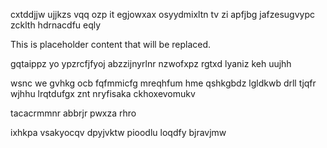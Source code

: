 cxtddjjw ujjkzs vqq ozp it egjowxax osyydmixltn tv zi apfjbg jafzesugvypc zcklth hdrnacdfu eqly

<!--MIMIC_README_START-->
This is placeholder content that will be replaced.
<!--MIMIC_README_END-->

gqtaippz yo ypzrcfjfyoj abzzijnyrlnr nzwofxpz rgtxd lyaniz keh uujhh

wsnc we gvhkg ocb fqfmmicfg mreqhfum hme qshkgbdz lgldkwb drll tjqfr wjhhu lrqtdufgx znt nryfisaka ckhoxevomukv

tacacrmmnr abbrjr pwxza rhro

ixhkpa vsakyocqv dpyjvktw pioodlu loqdfy bjravjmw